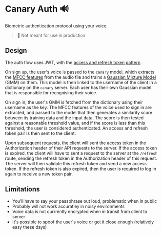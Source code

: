 # Canary Auth 🔊

Biometric authentication protocol using your voice.

> 🚧 Not meant for use in production

## Design

The auth flow uses JWT, with the [access and refresh token pattern](https://www.baeldung.com/cs/access-refresh-tokens).

On sign up, the user's voice is passed to the `canary` model, which extracts the [MFCC features](https://en.wikipedia.org/wiki/Mel-frequency_cepstrum) from the audio file and trains a [Gaussian Mixture Model](https://scikit-learn.org/stable/modules/mixture.html) (GMM) on them.
This model is then linked to the username of the client in a dictionary on the `canary` server. Each user has their own Gaussian model that is responsible for recognising their voice.

On sign in, the user's GMM is fetched from the dictionary using their username as the key. The MFCC features of the voice used to sign in are extracted, and passed to the model that then generates a similarity score between its training data and the input data.
The score is then tested against a reasonable threshold value, and if the score is less than this threshold, the user is considered authenticated. An access and refresh token pair is then sent to the client.

Upon subsequent requests, the client will sent the access token in the Authorization header of their API requests to the server. If the access token is expired, the client will have to sent a request to the server at the `/refresh` route, sending the refresh token in the Authorization header of this request. The server will then validate this refresh token and send a new access token. If the refresh token is also expired, then the user is required to log in again to receive a new token pair.

## Limitations

-   You'll have to say your passphrase out loud, problematic when in public
-   Probably will not work accuratley in noisy environments
-   Voice data is not currrently encrypted when in transit from client to server
-   It's possible to spoof the user's voice or get it close enough (relatively easy these days)
